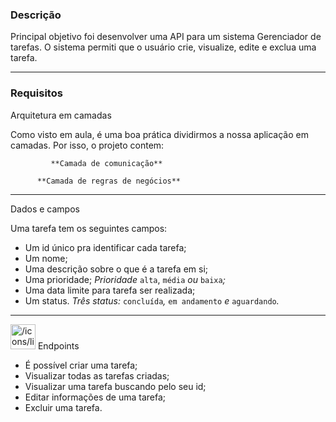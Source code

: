 ### Descrição

Principal objetivo foi desenvolver uma API para um sistema Gerenciador de tarefas.
O sistema permiti que o usuário crie, visualize, edite e exclua uma tarefa.

---

### Requisitos

<aside>
Arquitetura em camadas

</aside>

Como visto em aula, é uma boa prática dividirmos a nossa aplicação em camadas. 
Por isso, o projeto contem: 

             **Camada de comunicação**

          **Camada de regras de negócios**

---

<aside>
Dados e campos

</aside>

Uma tarefa tem os seguintes campos:

- Um id único pra identificar cada tarefa;
- Um nome;
- Uma descrição sobre o que é a tarefa em si;
- Uma prioridade;
  *Prioridade* `alta`, `média` *ou* `baixa`*;*
- Uma data limite para tarefa ser realizada;
- Um status.
  *Três status:* `concluída`*,* `em andamento` *e* `aguardando`*.*

---

<aside>
<img src="/icons/list_purple.svg" alt="/icons/list_purple.svg" width="40px" /> Endpoints

</aside>

- É possível criar uma tarefa;
- Visualizar todas as tarefas criadas;
- Visualizar uma tarefa buscando pelo seu id;
- Editar informações de uma tarefa;
- Excluir uma tarefa.
